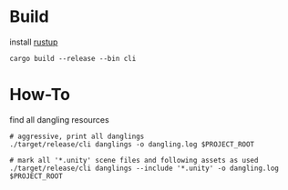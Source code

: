 # Build

install [rustup](https://rustup.rs/)
```
cargo build --release --bin cli
```

# How-To

find all dangling resources

```
# aggressive, print all danglings
./target/release/cli danglings -o dangling.log $PROJECT_ROOT

# mark all '*.unity' scene files and following assets as used
./target/release/cli danglings --include '*.unity' -o dangling.log $PROJECT_ROOT
```
